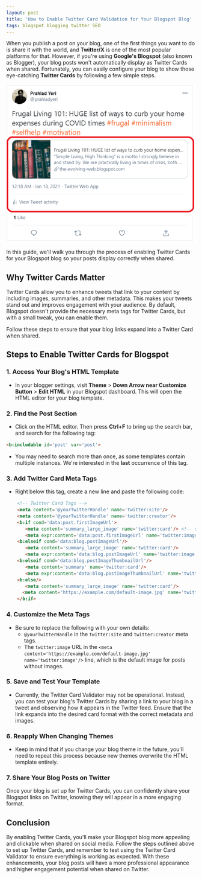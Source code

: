 ```yaml
---
layout: post
title: 'How to Enable Twitter Card Validation for Your Blogspot Blog'
tags: blogspot blogging twitter SEO
---
```


When you publish a post on your blog, one of the first things you want to do is share it with the world, and **Twitter/X** is one of the most popular platforms for that. However, if you're using **Google's Blogspot** (also known as Blogger), your blog posts won't automatically display as Twitter Cards when shared. Fortunately, you can easily configure your blog to show those eye-catching **Twitter Cards** by following a few simple steps.

![twitter-card-blogger](/uploads/twitter-card-blogger.png)

In this guide, we'll walk you through the process of enabling Twitter Cards for your Blogspot blog so your posts display correctly when shared.

## Why Twitter Cards Matter

Twitter Cards allow you to enhance tweets that link to your content by including images, summaries, and other metadata. This makes your tweets stand out and improves engagement with your audience. By default, Blogspot doesn't provide the necessary meta tags for Twitter Cards, but with a small tweak, you can enable them.

Follow these steps to ensure that your blog links expand into a Twitter Card when shared.

## Steps to Enable Twitter Cards for Blogspot

### 1. Access Your Blog's HTML Template
- In your blogger settings, visit **Theme** > **Down Arrow near Customize Button** > **Edit HTML** in your Blogspot dashboard. This will open the HTML editor for your blog template.

### 2. Find the Post Section
- Click on the HTML editor. Then press **Ctrl+F** to bring up the search bar, and search for the following tag:

```html
<b:includable id='post' var='post'>
```

- You may need to search more than once, as some templates contain multiple instances. We're interested in the **last** occurrence of this tag.

### 3. Add Twitter Card Meta Tags
- Right below this tag, create a new line and paste the following code:

```html
	<!-- Twitter Card Tags -->
	<meta content='@yourTwitterHandle' name='twitter:site'/>
	<meta content='@yourTwitterHandle' name='twitter:creator'/>
	<b:if cond='data:post.firstImageUrl'>
	   <meta content='summary_large_image' name='twitter:card'/> <!-- summary_large_image or any other your card types -->
	   <meta expr:content='data:post.firstImageUrl' name='twitter:image'/> 
	<b:elseif cond='data:blog.postImageUrl'/>
	   <meta content='summary_large_image' name='twitter:card'/>
	   <meta expr:content='data:blog.postImageUrl' name='twitter:image'/> 
	<b:elseif cond='data:blog.postImageThumbnailUrl'/>
	   <meta content='summary' name='twitter:card'/>
	   <meta expr:content='data:blog.postImageThumbnailUrl' name='twitter:image'/> 
	<b:else/>
	   <meta content='summary_large_image' name='twitter:card'/>
	  <meta content='https://example.com/default-image.jpg' name='twitter:image'/>
	</b:if>
```
	
### 4. Customize the Meta Tags
- Be sure to replace the following with your own details:
  - `@yourTwitterHandle` in the `twitter:site` and `twitter:creator` meta tags.
  - The `twitter:image` URL in the `<meta content='https://example.com/default-image.jpg' name='twitter:image'/>` line, which is the default image for posts without images.

### 5. Save and Test Your Template
- Currently, the Twitter Card Validator may not be operational. Instead, you can test your blog's Twitter Cards by sharing a link to your blog in a tweet and observing how it appears in the Twitter feed. Ensure that the link expands into the desired card format with the correct metadata and images.

### 6. Reapply When Changing Themes
- Keep in mind that if you change your blog theme in the future, you'll need to repeat this process because new themes overwrite the HTML template entirely.

### 7. Share Your Blog Posts on Twitter
Once your blog is set up for Twitter Cards, you can confidently share your Blogspot links on Twitter, knowing they will appear in a more engaging format.

## Conclusion

By enabling Twitter Cards, you'll make your Blogspot blog more appealing and clickable when shared on social media. Follow the steps outlined above to set up Twitter Cards, and remember to test using the Twitter Card Validator to ensure everything is working as expected. With these enhancements, your blog posts will have a more professional appearance and higher engagement potential when shared on Twitter.
